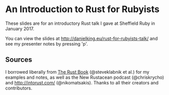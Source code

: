 # An Introduction to Rust for Rubyists 

These slides are for an introductory Rust talk I gave at Sheffield Ruby in January 2017.

You can view the slides at http://danielking.eu/rust-for-rubyists-talk/ and see my presenter notes by pressing 'p'.


## Sources 

I borrowed liberally from [The Rust Book](https://doc.rust-lang.org/book/) (@steveklabnik et al.) for my examples and notes, as well as the New Rustacean podcast (@chriskrycho) and http://intorust.com/ (@nikomatsakis).
Thanks to all their creators and contributors.
